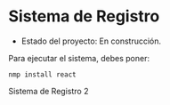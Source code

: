 <h1>Sistema de Registro</h1>

- Estado del proyecto: En construcción.

Para ejecutar el sistema, debes poner:

````nmp install react````

Sistema de Registro 2
